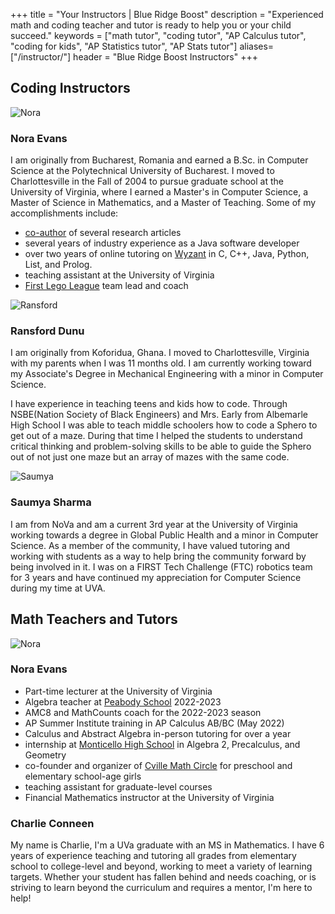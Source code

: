 +++
title = "Your Instructors | Blue Ridge Boost"
description = "Experienced math and coding teacher and tutor is ready to help you or your child succeed."
keywords = ["math tutor", "coding tutor", "AP Calculus tutor", "coding for kids", "AP Statistics tutor", "AP Stats tutor"]
aliases=["/instructor/"]
header = "Blue Ridge Boost Instructors"
+++

<div class="container">
  <div class="row py-2">
    <div class="col-sm-2">
    </div>
    <div class="col-sm-10">
    <h2> Coding Instructors </h2>
    <p></p>
    </div>
  <div class="row py-2">
    <div class="col-sm-2">
      <a id="nora"></a>
      <img src="/images/evansnora.webp" alt="Nora" class="img-fluid">      
    </div>
    <div class="col-sm-10">
      <h3>Nora Evans</h3>
      I am originally from Bucharest, Romania and earned a B.Sc. in Computer Science at the Polytechnical University of Bucharest. I moved to Charlottesville in the Fall of 2004 to pursue graduate school at the University of Virginia, where I earned a Master's in Computer Science, a Master of Science in Mathematics, and a Master of Teaching. Some of my accomplishments include:

* [co-author](https://scholar.google.com/citations?user=BTsjtmgAAAAJ&hl=en&oi=ao) of several research articles
* several years of industry experience as a Java software developer
* over two years of online tutoring on [Wyzant](https://www.wyzant.com/Tutors/VA/Charlottesville/9957760/) in C, C++, Java, Python, List, and Prolog.
* teaching assistant at the University of Virginia 
* [First Lego League](https://www.firstinspires.org/robotics/fll/what-is-first-lego-league) team lead and coach 
    </div>
  </div>
  <div class="row">
    <div class="col-sm-2"><a id="ransford"></a>
      <img src="/images/ransford.jpg" alt="Ransford" class="img-fluid">      
    </div>
    <div class="col-sm-10">
      <h3>Ransford Dunu</h3>
      <p>I am originally from Koforidua, Ghana. I moved to Charlottesville, Virginia with my parents when I was 11 months old. I am currently working toward my Associate's Degree in Mechanical Engineering with a minor in Computer Science.</p>
      <p>I have experience in teaching teens and kids how to code. Through NSBE(Nation Society of Black Engineers) and Mrs. Early from Albemarle High School I was able to teach middle schoolers how to code a Sphero to get out of a maze. During that time I helped the students to understand critical thinking and problem-solving skills to be able to guide the Sphero out of not just one maze but an array of mazes with the same code.</p>
    </div>
  </div>
  <div class="row">
    <div class="col-sm-2"><a id="saumya"></a>
      <p></p>
      <img src="/images/saumya.png" alt="Saumya" class="img-fluid"> 
    </div>
    <div class="col-sm-10">
    <h3>Saumya Sharma</h3>
    <p>I am from NoVa  and am a current 3rd year at the University of Virginia working towards a degree in Global Public Health and a minor in Computer Science. As a member of the community, I have valued tutoring and working with students as a way to help bring the community forward by being involved in it. I was on a FIRST Tech Challenge (FTC) robotics team for 3 years and have continued my appreciation for Computer Science during my time at UVA.</p>
  </div>
</div>
</div>

<p></p>

<div class="container py-2">
  <div class="row py-2">
    <div class="col-sm-2">
    </div>
    <div class="col-sm-10">
    <h2 id="math-teachers-and-tutors"> Math Teachers and Tutors </h2>
    <p></p>
    </div>
  <div class="row">
    <div class="col-sm-2">
      <img src="/images/evansnora.webp" alt="Nora" class="img-fluid">      
    </div>
    <div class="col-sm-10">
      <h3>Nora Evans</h3>

* Part-time lecturer at the University of Virginia
* Algebra teacher at [Peabody School](https://peabodyschool.org/) 2022-2023
* AMC8 and MathCounts coach for the 2022-2023 season
* AP Summer Institute training in AP Calculus AB/BC (May 2022)
* Calculus and Abstract Algebra in-person tutoring for over a year
* internship at [Monticello High School](https://mohs.k12albemarle.org/) in Algebra 2, Precalculus, and Geometry 
* co-founder and organizer of [Cville Math Circle](https://cvillemathcircle.org/) for preschool and elementary school-age girls
* teaching assistant for graduate-level courses 
* Financial Mathematics instructor at the University of Virginia  
    </div>
  </div>
  <div class="row">
    <div class="col-sm-2">
    </div>
    <div class="col-sm-10">
      <h3>Charlie Conneen</h3>
      My name is Charlie, I'm a UVa graduate with an MS in Mathematics. I have 6 years of experience teaching and tutoring all grades from elementary school to college-level and beyond, working to meet a variety of learning targets. Whether your student has fallen behind and needs coaching, or is striving to learn beyond the curriculum and requires a mentor, I'm here to help!
    </div>
  </div>
</div>
